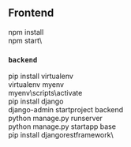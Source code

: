## Frontend

npm install\
npm start\

### `backend`
pip install virtualenv\
virtualenv myenv\
myenv\scripts\activate\
pip install django\
django-admin startproject backend\
python manage.py runserver\
python manage.py startapp base\
pip install djangorestframework\
